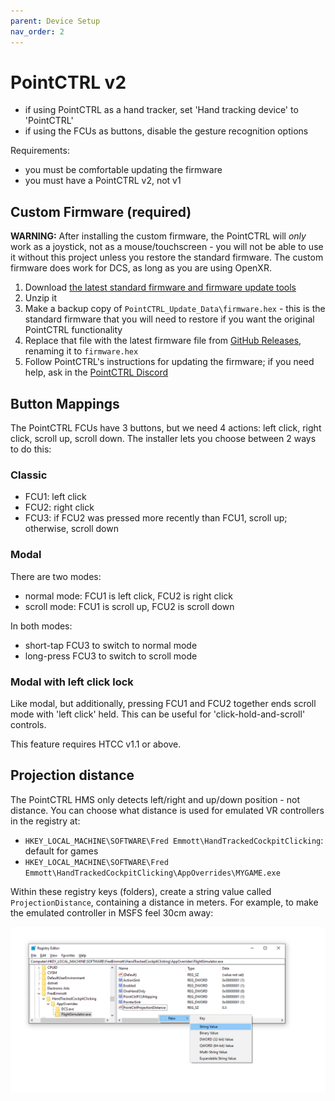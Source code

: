 ```yaml
---
parent: Device Setup
nav_order: 2
---
```


# PointCTRL v2

- if using PointCTRL as a hand tracker, set 'Hand tracking device' to 'PointCTRL'
- if using the FCUs as buttons, disable the gesture recognition options

Requirements:

- you must be comfortable updating the firmware
- you must have a PointCTRL v2, not v1

## Custom Firmware (required)

**WARNING:** After installing the custom firmware, the PointCTRL will *only* work as a joystick, not as a
mouse/touchscreen - you will not be able to use it without this project unless you restore the standard firmware. The
custom firmware does work for DCS, as long as you are using OpenXR.

1. Download [the latest standard firmware and firmware update tools](https://pointctrl.com/firmware/)
2. Unzip it
3. Make a backup copy of `PointCTRL_Update_Data\firmware.hex` - this is the standard firmware that you will need to
   restore if you want the original PointCTRL functionality
4. Replace that file with the latest firmware file from [GitHub Releases], renaming it to `firmware.hex`
5. Follow PointCTRL's instructions for updating the firmware; if you need help, ask in the [PointCTRL Discord]

[GitHub Releases]: https://github.com/fredemmott/hand-tracked-cockpit-clicking/releases/latest

[my Discord]: https://go.fredemmott.com/discord

[PointCTRL Discord]: https://discord.gg/JktNJ2ptKm

## Button Mappings

The PointCTRL FCUs have 3 buttons, but we need 4 actions: left click, right click, scroll up, scroll down. The installer
lets you choose between 2 ways to do this:

### Classic

- FCU1: left click
- FCU2: right click
- FCU3: if FCU2 was pressed more recently than FCU1, scroll up; otherwise, scroll down

### Modal

There are two modes:

- normal mode: FCU1 is left click, FCU2 is right click
- scroll mode: FCU1 is scroll up, FCU2 is scroll down

In both modes:

- short-tap FCU3 to switch to normal mode
- long-press FCU3 to switch to scroll mode

### Modal with left click lock

Like modal, but additionally, pressing FCU1 and FCU2 together ends scroll mode with 'left click' held. This can be
useful for 'click-hold-and-scroll' controls.

This feature requires HTCC v1.1 or above.

## Projection distance

The PointCTRL HMS only detects left/right and up/down position - not distance. You can choose what distance is used for
emulated VR controllers in the registry at:

- `HKEY_LOCAL_MACHINE\SOFTWARE\Fred Emmott\HandTrackedCockpitClicking`: default for games
- `HKEY_LOCAL_MACHINE\SOFTWARE\Fred Emmott\HandTrackedCockpitClicking\AppOverrides\MYGAME.exe`

Within these registry keys (folders), create a string value called `ProjectionDistance`, containing a distance in
meters. For example, to make the emulated controller in MSFS feel 30cm away:

![set to "0.3"](projection-distance.png)
